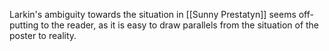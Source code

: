 
Larkin's ambiguity towards the situation in [[Sunny Prestatyn]] seems off-putting to the reader, as it is easy to draw parallels from the situation of the poster to reality. 
